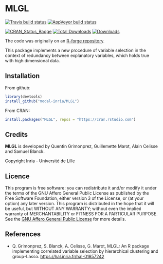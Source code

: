 # MLGL

[![Travis build status](https://travis-ci.com/modal-inria/MLGL.svg?branch=master)](https://travis-ci.com/modal-inria/MLGL) [![AppVeyor build status](https://ci.appveyor.com/api/projects/status/github/modal-inria/MLGL?branch=master&svg=true)](https://ci.appveyor.com/project/modal-inria/MLGL)

[![CRAN_Status_Badge](http://www.r-pkg.org/badges/version/MLGL)](https://cran.r-project.org/package=MLGL) [![Total Downloads](http://cranlogs.r-pkg.org/badges/grand-total/MLGL?color=blue)](http://cranlogs.r-pkg.org/badges/grand-total/MLGL) [![Downloads](https://cranlogs.r-pkg.org/badges/MLGL)](https://cran.rstudio.com/web/packages/MLGL/index.html)

The code was originally on an [R-forge repository](https://r-forge.r-project.org/projects/hcgglasso/).


This package implements a new procedure of variable selection in the context of redundancy between explanatory variables, which holds true with high dimensional data.


## Installation

From github:
``` r
library(devtools)
install_github("modal-inria/MLGL")
```

From CRAN:
``` r
install.packages("MLGL", repos = "https://cran.rstudio.com")
```

## Credits

**MLGL** is developed by Quentin Grimonprez, Guillemette Marot, Alain Celisse and Samuel Blanck.

Copyright Inria - Université de Lille

## Licence

This program is free software: you can redistribute it and/or modify
it under the terms of the GNU Affero General Public License as
published by the Free Software Foundation, either version 3 of the
License, or (at your option) any later version.
This program is distributed in the hope that it will be useful,
but WITHOUT ANY WARRANTY; without even the implied warranty of
MERCHANTABILITY or FITNESS FOR A PARTICULAR PURPOSE.  See the
[GNU Affero General Public License](https://www.gnu.org/licenses/agpl-3.0.en.html) for more details.


## References

*  Q. Grimonprez, S. Blanck, A. Celisse, G. Marot, MLGL: An R package implementing correlated variable selection by hierarchical clustering and group-Lasso. https://hal.inria.fr/hal-01857242


